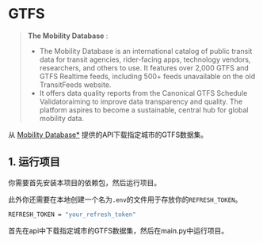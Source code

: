 # GTFS 
> **The Mobility Database** :
> - The Mobility Database is an international catalog of public transit data for transit agencies, rider-facing apps, technology vendors, researchers, and others to use. It features over 2,000 GTFS and GTFS Realtime feeds, including 500+ feeds unavailable on the old TransitFeeds website.
> - It offers data quality reports from the Canonical GTFS Schedule Validatoraiming to improve data transparency and quality. The platform aspires to become a sustainable, central hub for global mobility data.

从 [Mobility Database*](https://mobilitydatabase.org) 提供的API下载指定城市的GTFS数据集。

## 1. 运行项目
你需要首先安装本项目的依赖包，然后运行项目。

此外你还需要在本地创建一个名为`.env`的文件用于存放你的`REFRESH_TOKEN`。

```bash
REFRESH_TOKEN = "your_refresh_token"
```

首先在api中下载指定城市的GTFS数据集，然后在main.py中运行项目。